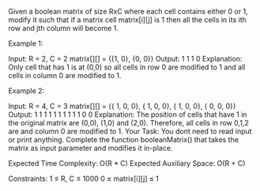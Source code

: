Given a boolean matrix of size RxC where each cell contains either 0 or 1, modify it such that if a matrix cell matrix[i][j] is 1 then all the cells in its ith row and jth column will become 1.

Example 1:

Input:
R = 2, C = 2
matrix[][] = {{1, 0},
              {0, 0}}
Output: 
1 1
1 0 
Explanation:
Only cell that has 1 is at (0,0) so all 
cells in row 0 are modified to 1 and all 
cells in column 0 are modified to 1.

Example 2:

Input:
R = 4, C = 3
matrix[][] = {{ 1, 0, 0},
              { 1, 0, 0},
              { 1, 0, 0},
              { 0, 0, 0}}
Output: 
1 1 1
1 1 1
1 1 1
1 0 0 
Explanation:
The position of cells that have 1 in
the original matrix are (0,0), (1,0)
and (2,0). Therefore, all cells in row
0,1,2 are and column 0 are modified to 1. 
Your Task:
You dont need to read input or print anything. Complete the function booleanMatrix() that takes the matrix as input parameter and modifies it in-place.

Expected Time Complexity: O(R * C)
Expected Auxiliary Space: O(R + C) 

Constraints:
1 ≤ R, C ≤ 1000
0 ≤ matrix[i][j] ≤ 1